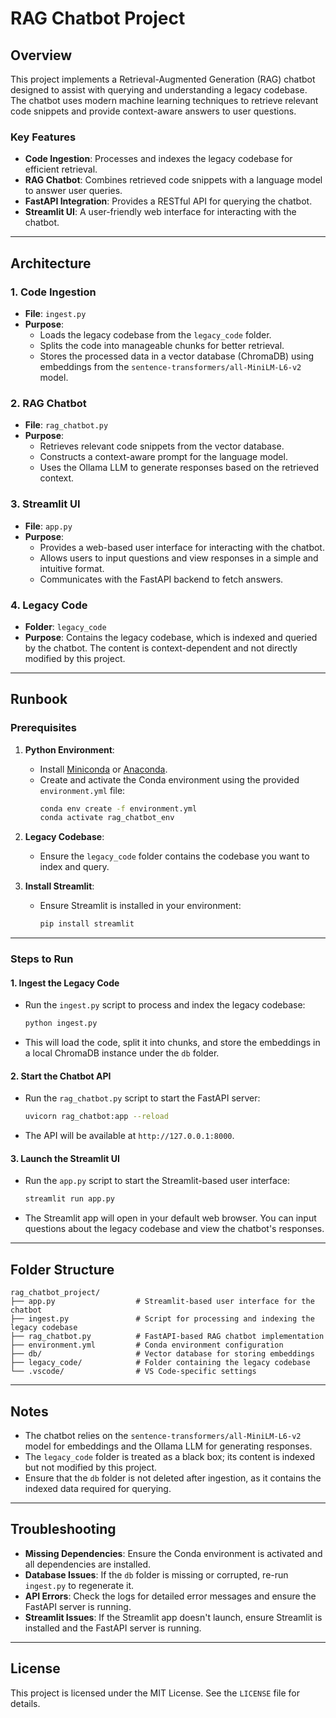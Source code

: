 # RAG Chatbot Project

## Overview

This project implements a Retrieval-Augmented Generation (RAG) chatbot designed to assist with querying and understanding a legacy codebase. The chatbot uses modern machine learning techniques to retrieve relevant code snippets and provide context-aware answers to user questions.

### Key Features
- **Code Ingestion**: Processes and indexes the legacy codebase for efficient retrieval.
- **RAG Chatbot**: Combines retrieved code snippets with a language model to answer user queries.
- **FastAPI Integration**: Provides a RESTful API for querying the chatbot.
- **Streamlit UI**: A user-friendly web interface for interacting with the chatbot.

---

## Architecture

### 1. **Code Ingestion**
- **File**: `ingest.py`
- **Purpose**: 
  - Loads the legacy codebase from the `legacy_code` folder.
  - Splits the code into manageable chunks for better retrieval.
  - Stores the processed data in a vector database (ChromaDB) using embeddings from the `sentence-transformers/all-MiniLM-L6-v2` model.

### 2. **RAG Chatbot**
- **File**: `rag_chatbot.py`
- **Purpose**:
  - Retrieves relevant code snippets from the vector database.
  - Constructs a context-aware prompt for the language model.
  - Uses the Ollama LLM to generate responses based on the retrieved context.

### 3. **Streamlit UI**
- **File**: `app.py`
- **Purpose**:
  - Provides a web-based user interface for interacting with the chatbot.
  - Allows users to input questions and view responses in a simple and intuitive format.
  - Communicates with the FastAPI backend to fetch answers.

### 4. **Legacy Code**
- **Folder**: `legacy_code`
- **Purpose**: Contains the legacy codebase, which is indexed and queried by the chatbot. The content is context-dependent and not directly modified by this project.

---

## Runbook

### Prerequisites
1. **Python Environment**:
   - Install [Miniconda](https://docs.conda.io/en/latest/miniconda.html) or [Anaconda](https://www.anaconda.com/).
   - Create and activate the Conda environment using the provided `environment.yml` file:
     ```bash
     conda env create -f environment.yml
     conda activate rag_chatbot_env
     ```

2. **Legacy Codebase**:
   - Ensure the `legacy_code` folder contains the codebase you want to index and query.

3. **Install Streamlit**:
   - Ensure Streamlit is installed in your environment:
     ```bash
     pip install streamlit
     ```

---

### Steps to Run

#### 1. **Ingest the Legacy Code**
   - Run the `ingest.py` script to process and index the legacy codebase:
     ```bash
     python ingest.py
     ```
   - This will load the code, split it into chunks, and store the embeddings in a local ChromaDB instance under the `db` folder.

#### 2. **Start the Chatbot API**
   - Run the `rag_chatbot.py` script to start the FastAPI server:
     ```bash
     uvicorn rag_chatbot:app --reload
     ```
   - The API will be available at `http://127.0.0.1:8000`.

#### 3. **Launch the Streamlit UI**
   - Run the `app.py` script to start the Streamlit-based user interface:
     ```bash
     streamlit run app.py
     ```
   - The Streamlit app will open in your default web browser. You can input questions about the legacy codebase and view the chatbot's responses.

---

## Folder Structure

```
rag_chatbot_project/
├── app.py                  # Streamlit-based user interface for the chatbot
├── ingest.py               # Script for processing and indexing the legacy codebase
├── rag_chatbot.py          # FastAPI-based RAG chatbot implementation
├── environment.yml         # Conda environment configuration
├── db/                     # Vector database for storing embeddings
├── legacy_code/            # Folder containing the legacy codebase
└── .vscode/                # VS Code-specific settings
```

---

## Notes
- The chatbot relies on the `sentence-transformers/all-MiniLM-L6-v2` model for embeddings and the Ollama LLM for generating responses.
- The `legacy_code` folder is treated as a black box; its content is indexed but not modified by this project.
- Ensure that the `db` folder is not deleted after ingestion, as it contains the indexed data required for querying.

---

## Troubleshooting
- **Missing Dependencies**: Ensure the Conda environment is activated and all dependencies are installed.
- **Database Issues**: If the `db` folder is missing or corrupted, re-run `ingest.py` to regenerate it.
- **API Errors**: Check the logs for detailed error messages and ensure the FastAPI server is running.
- **Streamlit Issues**: If the Streamlit app doesn't launch, ensure Streamlit is installed and the FastAPI server is running.

---

## License
This project is licensed under the MIT License. See the `LICENSE` file for details.
